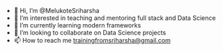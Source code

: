 - 👋 Hi, I’m @MelukoteSriharsha
- 👀 I’m interested in teaching and mentoring full stack and Data Science
- 🌱 I’m currently learning modern frameworks
- 💞️ I’m looking to collaborate on Data Science projects
- 📫 How to reach me trainingfromsriharsha@gmail.com

<!---
MelukoteSriharsha/MelukoteSriharsha is a ✨ special ✨ repository because its `README.md` (this file) appears on your GitHub profile.
You can click the Preview link to take a look at your changes.
--->
